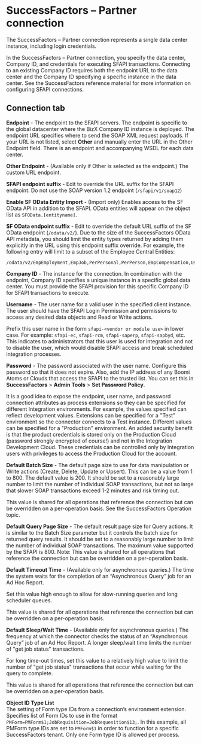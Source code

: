 # SuccessFactors – Partner connection 

<head>
  <meta name="guidename" content="Integration"/>
  <meta name="context" content="GUID-5f93c6e2-d572-4b7b-8fd7-a7c2a17f207e"/>
</head>

The SuccessFactors – Partner connection represents a single data center instance, including login credentials.

In the SuccessFactors – Partner connection, you specify the data center, Company ID, and credentials for executing SFAPI transactions. Connecting to an existing Company ID requires both the endpoint URL to the data center and the Company ID specifying a specific instance in the data center. See the SuccessFactors reference material for more information on configuring SFAPI connections.

## Connection tab

**Endpoint** - 
  The endpoint to the SFAPI servers. The endpoint is specific to the global datacenter where the BizX Company ID instance is deployed. The endpoint URL specifies where to send the SOAP XML request payloads. If your URL is not listed, select **Other** and manually enter the URL in the Other Endpoint field. There is an endpoint and accompanying WSDL for each data center.

**Other Endpoint** - 
 \(Available only if Other is selected as the endpoint.\) The custom URL endpoint.

**SFAPI endpoint suffix** - 
  Edit to override the URL suffix for the SFAPI endpoint. Do not use the SOAP version 1.2 endpoint (`/sfapi/v1/soap12`)

**Enable SF OData Entity Import** - 
  (Import only) Enables access to the SF OData API in addition to the SFAPI. OData entities will appear on the object list as `SFOData.[entityname]`.

**SF OData endpoint suffix** - 
  Edit to override the default URL suffix of the SF OData endpoint (`/odata/v2/`). Due to the size of the SuccessFactors OData API metadata, you should limit the entity types returned by adding them explicitly in the URL using this endpoint suffix override. For example, the following entry will limit to a subset of the Employee Central Entities:

  ```shell
  /odata/v2/EmpEmployment,EmpJob,PerPersonal,PerPerson,EmpCompensation,User,PerPhone,FOLocation,FOPaygrade,PicklistOption,FOEventReason,PerEmail,Position,FOBusinessUnit,FOCostCenter,EmpPayCompRecurring,FOPayComponent,PerAddressDEFLT,PerNationalId/
  ```

**Company ID** -
  The instance for the connection. In combination with the endpoint, Company ID specifies a unique instance in a specific global data center. You must provide the SFAPI provision for this specific Company ID for SFAPI transactions to execute.

**Username** - 
  The user name for a valid user in the specified client instance. The user should have the SFAPI Login Permission and permissions to access any desired data objects and Read or Write actions.

 Prefix this user name in the form `sfapi-<vendor or module use>` in lower case. For example: `sfapi-ec`, `sfapi-rcm`, `sfapi-saperp`, `sfapi-sapbyd`, etc. This indicates to administrators that this user is used for integration and not to disable the user, which would disable SFAPI access and break scheduled integration processes.

**Password** - 
 The password associated with the user name. Configure this password so that it does not expire. Also, add the IP address of any Boomi Atoms or Clouds that access the SFAPI to the trusted list. You can set this in **SuccessFactors** \> **Admin Tools** \> **Set Password Policy**.

 It is a good idea to expose the endpoint, user name, and password connection attributes as process extensions so they can be specified for different Integration environments. For example, the values specified can reflect development values. Extensions can be specified for a "Test" environment so the connector connects to a Test instance. Different values can be specified for a "Production" environment. An added security benefit is that the product credentials is stored only on the Production Cloud \(password strongly encrypted of course!\) and not in the Integration Development Cloud. These credentials can be controlled only by Integration users with privileges to access the Production Cloud for the account.

**Default Batch Size** - 
 The default page size to use for data manipulation or Write actions \(Create, Delete, Update or Upsert\). This can be a value from 1 to 800. The default value is 200. It should be set to a reasonably large number to limit the number of individual SOAP transactions, but not so large that slower SOAP transactions exceed 1-2 minutes and risk timing out.

 This value is shared for all operations that reference the connection but can be overridden on a per-operation basis. See the SuccessFactors Operation topic.

**Default Query Page Size** - 
 The default result page size for Query actions. It is similar to the Batch Size parameter but it controls the batch size for returned query results. It should be set to a reasonably large number to limit the number of individual SOAP transactions. The maximum value supported by the SFAPI is 800. Note: This value is shared for all operations that reference the connection but can be overridden on a per-operation basis.

**Default Timeout Time** - 
 \(Available only for asynchronous queries.\) The time the system waits for the completion of an “Asynchronous Query” job for an Ad Hoc Report.

 Set this value high enough to allow for slow-running queries and long scheduler queues.

 This value is shared for all operations that reference the connection but can be overridden on a per-operation basis.

**Default Sleep/Wait Time** - 
 \(Available only for asynchronous queries.\) The frequency at which the connector checks the status of an “Asynchronous Query” job of an Ad Hoc Report. A longer sleep/wait time limits the number of "get job status" transactions.

For long time-out times, set this value to a relatively high value to limit the number of "get job status" transactions that occur while waiting for the query to complete.

This value is shared for all operations that reference the connection but can be overridden on a per-operation basis.

**Object ID Type List**    
  The setting of Form type IDs from a connection’s environment extension. Specifies list of Form IDs to use in the format `PMForm=PMForm$1;JobRequisition=JobRequesition$13;`. In this example, all PMForm type IDs are set to `PMForm$1` in order to function for a specific SuccessFactors tenant. Only one Form type ID is allowed per process.